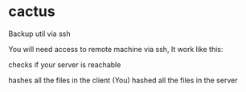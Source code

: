 # cactus

Backup util via ssh

You will need access to remote machine via ssh,
It work like this:

checks if your server is reachable

hashes all the files in the client (You)
hashed all the files in the server
